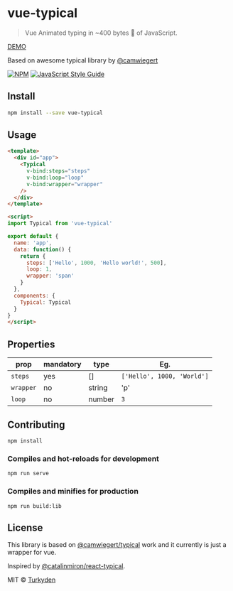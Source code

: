 # vue-typical

> Vue Animated typing in ~400 bytes 🐡 of JavaScript.

[DEMO](https://catalinmiron.github.io/react-typical/)

<!-- ![React Typical](react-typical.gif) -->

Based on awesome typical library by [@camwiegert](https://github.com/camwiegert/typical)

[![NPM](https://img.shields.io/npm/v/react-typical.svg)](https://www.npmjs.com/package/react-typical) [![JavaScript Style Guide](https://img.shields.io/badge/code_style-standard-brightgreen.svg)](https://standardjs.com)

## Install

```bash
npm install --save vue-typical
```

## Usage

``` html
<template>
  <div id="app">
    <Typical
      v-bind:steps="steps"
      v-bind:loop="loop"
      v-bind:wrapper="wrapper"
    />
  </div>
</template>

<script>
import Typical from 'vue-typical'

export default {
  name: 'app',
  data: function() {
    return {
      steps: ['Hello', 1000, 'Hello world!', 500],
      loop: 1,
      wrapper: 'span'
    }
  },
  components: {
    Typical: Typical
  }
}
</script>

```

## Properties

prop|mandatory|type|Eg.
|--|--|--|--|
|`steps`|yes|[]|`['Hello', 1000, 'World']`
|`wrapper`|no|string|'p'
|`loop`|no|number|`3`|

## Contributing

``` npm
npm install
```

### Compiles and hot-reloads for development

``` npm
npm run serve
```

### Compiles and minifies for production

``` npm
npm run build:lib
```

## License

This library is based on [@camwiegert/typical](https://github.com/camwiegert/typical) work and it currently is just a wrapper for vue.

Inspired by [@catalinmiron/react-typical](https://github.com/catalinmiron/react-typical).

MIT © [Turkyden](https://github.com/Turkyden)
